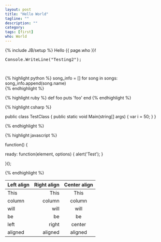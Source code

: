 ```yaml
---
layout: post
title: "Hello World"
tagline: ""
description: ""
category: 
tags: [first]
who: World
---
```

{% include JB/setup %}
Hello {{ page.who }}!

<pre>
Console.WriteLine("Testing2");
</pre>

<br/>

{% highlight python %}
    song_info = []
    for song in songs:
        song_info.append(song.name)                                                                                                                                   
{% endhighlight %}

{% highlight ruby %}
def foo
  puts 'foo'
end
{% endhighlight %}

{% highlight csharp %}

public class TestClass {
  public static void Main(string[] args) 
  {
	var i = 50;
  }
}


{% endhighlight %}


{% highlight javascript %}

function() {  

   ready: function(element, options) { alert('Test'); }

}();


{% endhighlight %}




| Left align | Right align | Center align |
|:-----------|------------:|:------------:|
| This       |        This |     This     |
| column     |      column |    column    |
| will       |        will |     will     |
| be         |          be |      be      |
| left       |       right |    center    |
| aligned    |     aligned |   aligned    |







